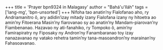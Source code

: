 +++
title = 'Prayer bpn9324 in Malagasy'
author = "Bahá'u'lláh"
tags = ['lang-mg', 'bpn-unsorted']
+++
Nifoha tao anatin’ny Fialofanao aho, ry Andriamanitro ô, ary adidin’izay mitady izany Fialofana izany ny hitoetra ao amin’ny Fitoerana Masin’ny fiarovanao sy ao anatin’ny Mandam-piarovan’ny Fiambenanao. Hazavao ny ati-fanahiko, ry Tompoko ô, amin’ny Famirapiratry ny Fiposaky ny Andron’ny Fanambaranao toy izay nanazavanao ny vatako rehetra tamin’ny tana-masoandron’ny marainan’ny Fahasoavanao.
